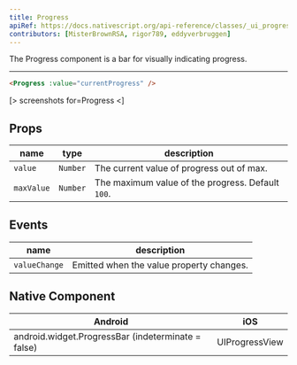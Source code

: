 ```yaml
---
title: Progress
apiRef: https://docs.nativescript.org/api-reference/classes/_ui_progress_.progress
contributors: [MisterBrownRSA, rigor789, eddyverbruggen]
---
```


The Progress component is a bar for visually indicating progress.

---

```html
<Progress :value="currentProgress" />
```

[> screenshots for=Progress <]

## Props

| name | type | description |
|------|------|-------------|
| `value` | `Number` | The current value of progress out of max.
| `maxValue` | `Number` | The maximum value of the progress. Default `100`.

## Events

| name | description |
|------|-------------|
| `valueChange` | Emitted when the value property changes.

## Native Component

| Android | iOS |
|---------|-----|
| android.widget.ProgressBar (indeterminate = false) | UIProgressView
